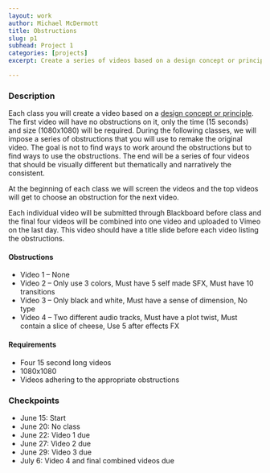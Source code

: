 ```yaml
---
layout: work
author: Michael McDermott
title: Obstructions
slug: p1
subhead: Project 1
categories: [projects]
excerpt: Create a series of videos based on a design concept or principle. The first video is open for any approach or technique. That video will then be remade 3 different times, each time with a specific set of obstructions that must be followed.

---
```


### Description
Each class you will create a video based on a [design concept or principle](https://docs.google.com/document/d/19PINfzLF9Wu-T8Fxu5K2VDJ52BzcBcIygFQx6HRd6dA/edit?usp=sharing). The first video will have no obstructions on it, only the time (15 seconds) and size (1080x1080) will be required. During the following classes, we will impose a series of obstructions that you will use to remake the original video. The goal is not to find ways to work around the obstructions but to find ways to use the obstructions. The end will be a series of four videos that should be visually different but thematically and narratively the consistent.

At the beginning of each class we will screen the videos and the top videos will get to choose an obstruction for the next video.

Each individual video will be submitted through Blackboard before class and the final four videos will be combined into one video and uploaded to Vimeo on the last day. This video should have a title slide before each video listing the obstructions.

#### Obstructions
* Video 1 &ndash; None
* Video 2 &ndash; Only use 3 colors, Must have 5 self made SFX, Must have 10 transitions
* Video 3 &ndash; Only black and white, Must have a sense of dimension, No type
* Video 4 &ndash; Two different audio tracks, Must have a plot twist, Must contain a slice of cheese, Use 5 after effects FX


#### Requirements
* Four 15 second long videos
* 1080x1080
* Videos adhering to the appropriate obstructions

### Checkpoints
* June 15: Start
* June 20: No class
* June 22: Video 1 due
* June 27: Video 2 due
* June 29: Video 3 due
* July 6: Video 4 and final combined videos due
